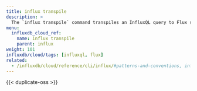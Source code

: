 ```yaml
---
title: influx transpile
description: >
  The `influx transpile` command transpiles an InfluxQL query to Flux source code.
menu:
  influxdb_cloud_ref:
    name: influx transpile
    parent: influx
weight: 101
influxdb/cloud/tags: [influxql, flux]
related:
  - /influxdb/cloud/reference/cli/influx/#patterns-and-conventions, influx CLI patterns and conventions
---
```


{{< duplicate-oss >}}
